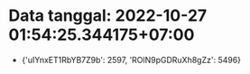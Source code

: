 # Data tanggal: 2022-10-27 01:54:25.344175+07:00

* {'uIYnxET1RbYB7Z9b': 2597, 'ROlN9pGDRuXh8gZz': 5496}
